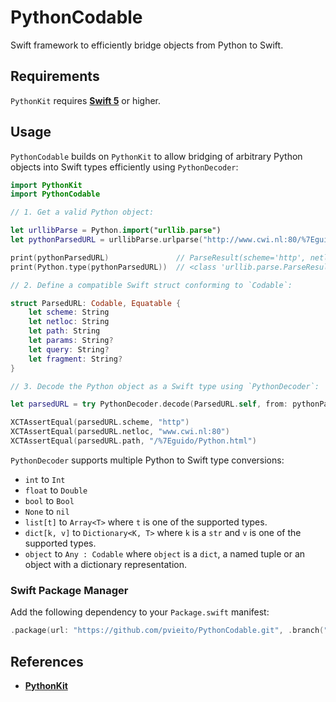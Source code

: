 # PythonCodable

Swift framework to efficiently bridge objects from Python to Swift.

## Requirements

`PythonKit` requires [**Swift 5**](https://swift.org/download/) or higher.

## Usage

`PythonCodable` builds on `PythonKit` to allow bridging of arbitrary Python objects into Swift types efficiently using `PythonDecoder`:

```swift
import PythonKit
import PythonCodable

// 1. Get a valid Python object:

let urllibParse = Python.import("urllib.parse")
let pythonParsedURL = urllibParse.urlparse("http://www.cwi.nl:80/%7Eguido/Python.html")

print(pythonParsedURL)               // ParseResult(scheme='http', netloc='www.cwi.nl:80'...
print(Python.type(pythonParsedURL))  // <class 'urllib.parse.ParseResult'>

// 2. Define a compatible Swift struct conforming to `Codable`:

struct ParsedURL: Codable, Equatable {
    let scheme: String
    let netloc: String
    let path: String
    let params: String?
    let query: String?
    let fragment: String?
}

// 3. Decode the Python object as a Swift type using `PythonDecoder`:

let parsedURL = try PythonDecoder.decode(ParsedURL.self, from: pythonParsedURL)

XCTAssertEqual(parsedURL.scheme, "http")
XCTAssertEqual(parsedURL.netloc, "www.cwi.nl:80")
XCTAssertEqual(parsedURL.path, "/%7Eguido/Python.html")
```

`PythonDecoder` supports multiple Python to Swift type conversions:

- `int` to `Int`
- `float` to `Double`
- `bool` to `Bool`
- `None` to `nil`
- `list[t]` to `Array<T>` where `t` is one of the supported types.
- `dict[k, v]` to `Dictionary<K, T>` where `k` is a `str` and `v` is one of the supported types.
- `object` to `Any : Codable` where `object` is a `dict`, a named tuple or an object with a dictionary representation.

### Swift Package Manager

Add the following dependency to your `Package.swift` manifest:

```swift
.package(url: "https://github.com/pvieito/PythonCodable.git", .branch("master")),
```

## References

- [**PythonKit**](https://github.com/pvieito/PythonCodable)
